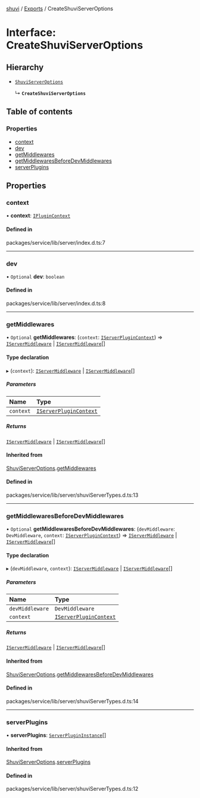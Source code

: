 [shuvi](../README.md) / [Exports](../modules.md) / CreateShuviServerOptions

# Interface: CreateShuviServerOptions

## Hierarchy

- [`ShuviServerOptions`](ShuviServerOptions.md)

  ↳ **`CreateShuviServerOptions`**

## Table of contents

### Properties

- [context](CreateShuviServerOptions.md#context)
- [dev](CreateShuviServerOptions.md#dev)
- [getMiddlewares](CreateShuviServerOptions.md#getmiddlewares)
- [getMiddlewaresBeforeDevMiddlewares](CreateShuviServerOptions.md#getmiddlewaresbeforedevmiddlewares)
- [serverPlugins](CreateShuviServerOptions.md#serverplugins)

## Properties

### context

• **context**: [`IPluginContext`](../modules.md#iplugincontext)

#### Defined in

packages/service/lib/server/index.d.ts:7

___

### dev

• `Optional` **dev**: `boolean`

#### Defined in

packages/service/lib/server/index.d.ts:8

___

### getMiddlewares

• `Optional` **getMiddlewares**: (`context`: [`IServerPluginContext`](../modules.md#iserverplugincontext)) => [`IServerMiddleware`](../modules.md#iservermiddleware) \| [`IServerMiddleware`](../modules.md#iservermiddleware)[]

#### Type declaration

▸ (`context`): [`IServerMiddleware`](../modules.md#iservermiddleware) \| [`IServerMiddleware`](../modules.md#iservermiddleware)[]

##### Parameters

| Name | Type |
| :------ | :------ |
| `context` | [`IServerPluginContext`](../modules.md#iserverplugincontext) |

##### Returns

[`IServerMiddleware`](../modules.md#iservermiddleware) \| [`IServerMiddleware`](../modules.md#iservermiddleware)[]

#### Inherited from

[ShuviServerOptions](ShuviServerOptions.md).[getMiddlewares](ShuviServerOptions.md#getmiddlewares)

#### Defined in

packages/service/lib/server/shuviServerTypes.d.ts:13

___

### getMiddlewaresBeforeDevMiddlewares

• `Optional` **getMiddlewaresBeforeDevMiddlewares**: (`devMiddleware`: `DevMiddleware`, `context`: [`IServerPluginContext`](../modules.md#iserverplugincontext)) => [`IServerMiddleware`](../modules.md#iservermiddleware) \| [`IServerMiddleware`](../modules.md#iservermiddleware)[]

#### Type declaration

▸ (`devMiddleware`, `context`): [`IServerMiddleware`](../modules.md#iservermiddleware) \| [`IServerMiddleware`](../modules.md#iservermiddleware)[]

##### Parameters

| Name | Type |
| :------ | :------ |
| `devMiddleware` | `DevMiddleware` |
| `context` | [`IServerPluginContext`](../modules.md#iserverplugincontext) |

##### Returns

[`IServerMiddleware`](../modules.md#iservermiddleware) \| [`IServerMiddleware`](../modules.md#iservermiddleware)[]

#### Inherited from

[ShuviServerOptions](ShuviServerOptions.md).[getMiddlewaresBeforeDevMiddlewares](ShuviServerOptions.md#getmiddlewaresbeforedevmiddlewares)

#### Defined in

packages/service/lib/server/shuviServerTypes.d.ts:14

___

### serverPlugins

• **serverPlugins**: [`ServerPluginInstance`](../modules.md#serverplugininstance)[]

#### Inherited from

[ShuviServerOptions](ShuviServerOptions.md).[serverPlugins](ShuviServerOptions.md#serverplugins)

#### Defined in

packages/service/lib/server/shuviServerTypes.d.ts:12
